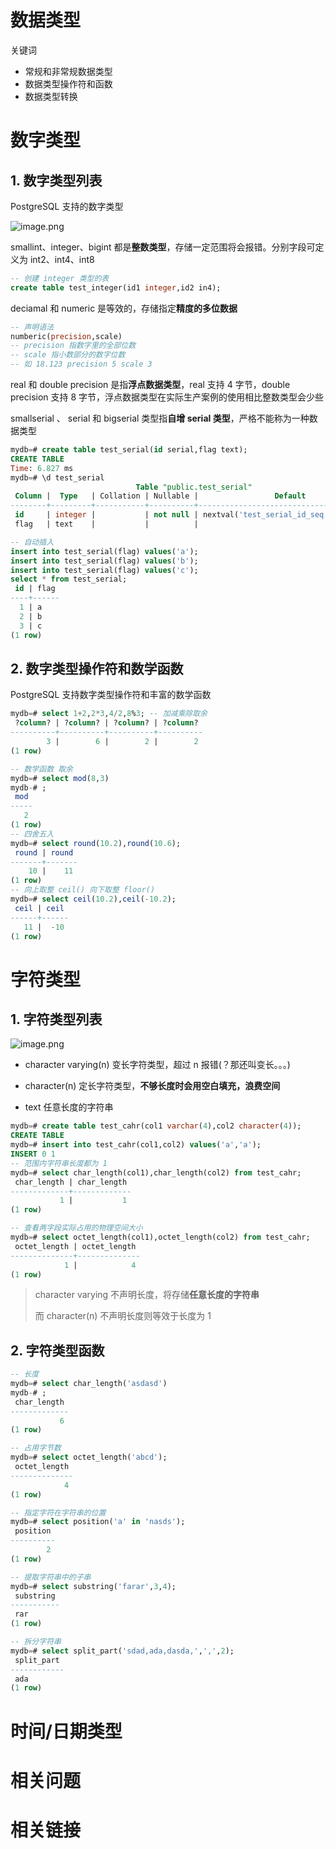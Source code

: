 # 数据类型

关键词

- 常规和非常规数据类型
- 数据类型操作符和函数
- 数据类型转换



# 数字类型

## 1. 数字类型列表

PostgreSQL 支持的数字类型

![image.png](http://ww1.sinaimg.cn/large/006rAlqhgy1ghvc5t9weoj30w80ja14v.jpg)

smallint、integer、bigint 都是**整数类型**，存储一定范围将会报错。分别字段可定义为 int2、int4、int8

```sql
-- 创建 integer 类型的表
create table test_integer(id1 integer,id2 in4);
```

deciamal 和 numeric 是等效的，存储指定**精度的多位数据**

```sql
-- 声明语法
numberic(precision,scale)
-- precision 指数字里的全部位数
-- scale 指小数部分的数字位数
-- 如 18.123 precision 5 scale 3
```

real 和 double precision 是指**浮点数据类型**，real 支持 4 字节，double precision 支持 8 字节，浮点数据类型在实际生产案例的使用相比整数类型会少些



smallserial 、 serial 和 bigserial 类型指**自增 serial 类型**，严格不能称为一种数据类型

```sql
mydb=# create table test_serial(id serial,flag text);
CREATE TABLE
Time: 6.827 ms
mydb=# \d test_serial
                            Table "public.test_serial"
 Column |  Type   | Collation | Nullable |                 Default
--------+---------+-----------+----------+-----------------------------------------
 id     | integer |           | not null | nextval('test_serial_id_seq'::regclass)
 flag   | text    |           |          |
```

```sql
-- 自动插入
insert into test_serial(flag) values('a');
insert into test_serial(flag) values('b');
insert into test_serial(flag) values('c');
select * from test_serial;
 id | flag
----+------
  1 | a
  2 | b
  3 | c
(1 row)
```



## 2. 数字类型操作符和数学函数

PostgreSQL 支持数字类型操作符和丰富的数学函数

```sql
mydb=# select 1+2,2*3,4/2,8%3; -- 加减乘除取余
 ?column? | ?column? | ?column? | ?column?
----------+----------+----------+----------
        3 |        6 |        2 |        2
(1 row)

-- 数学函数 取余
mydb=# select mod(8,3)
mydb-# ;
 mod
-----
   2
(1 row)
-- 四舍五入
mydb=# select round(10.2),round(10.6);
 round | round
-------+-------
    10 |    11
(1 row)
-- 向上取整 ceil() 向下取整 floor()
mydb=# select ceil(10.2),ceil(-10.2);
 ceil | ceil
------+------
   11 |  -10
(1 row)
```



# 字符类型

## 1. 字符类型列表

![image.png](http://ww1.sinaimg.cn/large/006rAlqhgy1ghwhwh464bj30vg07oq6b.jpg)

- character varying(n) 变长字符类型，超过 n 报错(？那还叫变长。。。)

- character(n) 定长字符类型，**不够长度时会用空白填充，浪费空间**
- text 任意长度的字符串

```sql
mydb=# create table test_cahr(col1 varchar(4),col2 character(4));
CREATE TABLE
mydb=# insert into test_cahr(col1,col2) values('a','a');
INSERT 0 1
-- 范围内字符串长度都为 1
mydb=# select char_length(col1),char_length(col2) from test_cahr;
 char_length | char_length
-------------+-------------
           1 |           1
(1 row)

-- 查看两字段实际占用的物理空间大小
mydb=# select octet_length(col1),octet_length(col2) from test_cahr;
 octet_length | octet_length
--------------+--------------
            1 |            4
(1 row)
```

> character varying 不声明长度，将存储**任意长度的字符串**
>
> 而 character(n) 不声明长度则等效于长度为 1

## 2. 字符类型函数

```sql
-- 长度
mydb=# select char_length('asdasd')
mydb-# ;
 char_length
-------------
           6
(1 row)

-- 占用字节数
mydb=# select octet_length('abcd');
 octet_length
--------------
            4
(1 row)

-- 指定字符在字符串的位置
mydb=# select position('a' in 'nasds');
 position
----------
        2
(1 row)

-- 提取字符串中的子串
mydb=# select substring('farar',3,4);
 substring
-----------
 rar
(1 row)

-- 拆分字符串
mydb=# select split_part('sdad,ada,dasda,',',',2);
 split_part
------------
 ada
(1 row)
```



# 时间/日期类型





# 相关问题



# 相关链接